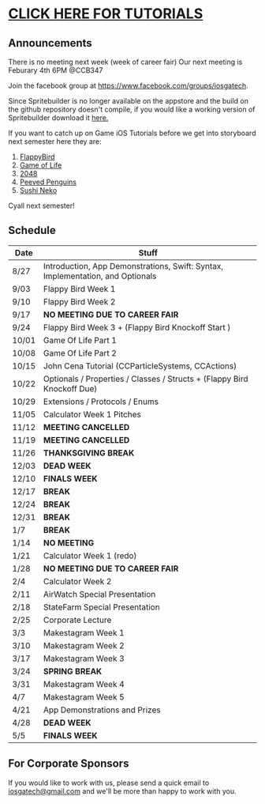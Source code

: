 # [CLICK HERE FOR TUTORIALS](tutorials)
## Announcements

There is no meeting next week (week of career fair) Our next meeting is Feburary 4th 6PM @CCB347 

Join the facebook group at https://www.facebook.com/groups/iosgatech.

Since Spritebuilder is no longer available on the appstore and the build on the github repository doesn't compile, if you would like a working version of Spritebuilder download it [here.](https://drive.google.com/file/d/0ByZn22RdraGhcVdfaDRuRzg0Nkk/view?usp=sharing)

If you want to catch up on Game iOS Tutorials before we get into storyboard next semester here they are:

1. [FlappyBird](tutorials)
2. [Game of Life](https://www.makeschool.com/tutorials/learn-spritebuilder-by-building-the-game-of-life/what-game-of-life)
3. [2048](https://www.makeschool.com/tutorials/build-your-own-2048-with-spritebuilder-and-swift/getting-started)
4. [Peeved Penguins]( https://www.makeschool.com/tutorials/clone-angry-birds-with-spritebuilder-and-swift/getting-started)
5. [Sushi Neko](https://www.makeschool.com/tutorials/build-a-clone-of-timberman/getting-started)

Cyall next semester!

## Schedule
Date   | Stuff
-------| -------------
8/27   | Introduction, App Demonstrations, Swift: Syntax, Implementation, and Optionals
9/03   | Flappy Bird Week 1
9/10   | Flappy Bird Week 2
9/17   | **NO MEETING DUE TO CAREER FAIR**
9/24   | Flappy Bird Week 3 + (Flappy Bird Knockoff Start )
10/01  | Game Of Life Part 1
10/08  | Game Of Life Part 2
10/15  | John Cena Tutorial (CCParticleSystems, CCActions)
10/22  | Optionals / Properties / Classes / Structs + (Flappy Bird Knockoff Due)
10/29  | Extensions / Protocols / Enums
11/05  | Calculator Week 1 Pitches
11/12  | **MEETING CANCELLED**
11/19  | **MEETING CANCELLED**
11/26  | **THANKSGIVING BREAK**
12/03  | **DEAD WEEK**
12/10  | **FINALS WEEK**
12/17  | **BREAK**
12/24  | **BREAK**
12/31  | **BREAK**
1/7    | **BREAK**
1/14   | **NO MEETING** 
1/21   | Calculator Week 1 (redo)
1/28   | **NO MEETING DUE TO CAREER FAIR** 
2/4    | Calculator Week 2
2/11   | AirWatch Special Presentation 
2/18   | StateFarm Special Presentation 
2/25   | Corporate Lecture
3/3    | Makestagram Week 1
3/10   | Makestagram Week 2
3/17   | Makestagram Week 3
3/24   | **SPRING BREAK**
3/31   | Makestagram Week 4              
4/7    | Makestagram Week 5
4/21   | App Demonstrations and Prizes
4/28   | **DEAD WEEK**
5/5    | **FINALS WEEK**

## For Corporate Sponsors
If you would like to work with us, please send a quick email to iosgatech@gmail.com and we'll be more than happy to work with you.
